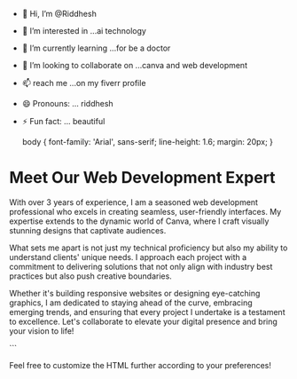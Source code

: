 - 👋 Hi, I’m @Riddhesh
- 👀 I’m interested in ...ai technology 
- 🌱 I’m currently learning ...for be a doctor 
- 💞️ I’m looking to collaborate on ...canva and web development 
- 📫  reach me ...on my fiverr profile
- 😄 Pronouns: ... riddhesh 
- ⚡ Fun fact: ... beautiful 

    body {
      font-family: 'Arial', sans-serif;
      line-height: 1.6;
      margin: 20px;
    }
  </style>
</head>
<body>
  <h1>Meet Our Web Development Expert</h1>
  <p>With over 3 years of experience, I am a seasoned web development professional who excels in creating seamless, user-friendly interfaces. My expertise extends to the dynamic world of Canva, where I craft visually stunning designs that captivate audiences.</p>
  <p>What sets me apart is not just my technical proficiency but also my ability to understand clients' unique needs. I approach each project with a commitment to delivering solutions that not only align with industry best practices but also push creative boundaries.</p>
  <p>Whether it's building responsive websites or designing eye-catching graphics, I am dedicated to staying ahead of the curve, embracing emerging trends, and ensuring that every project I undertake is a testament to excellence. Let's collaborate to elevate your digital presence and bring your vision to life!</p>
</body>
</html>
```

Feel free to customize the HTML further according to your preferences!